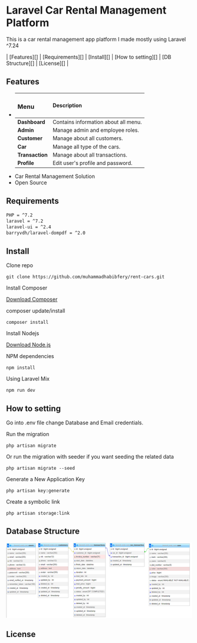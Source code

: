 

# Laravel Car Rental Management Platform

This is a car rental management app platform I made mostly using Laravel ^7.24

| [Features][] | [Requirements][] | [Install][] | [How to setting][] | [DB Structure][] | [License][] |

## Features 
- |<h3>Menu  </h3>       |       Description                                                                  |
  |-----------------------|-----------------------------------------------------------------------------------|
  |<b>Dashboard           | </b>Contains information about all menu.                                          |
  |<b>Admin               | </b>Manage admin and employee roles.                                              |
  |<b>Customer            | </b>Manage about all customers.                                                   |
  |<b>Car                 | </b>Manage all type of the cars.                                                  |
  |<b>Transaction         | </b>Manage about all transactions.                                                |
  |<b>Profile             | </b>Edit user's profile and password.                                             |
- Car Rental Management Solution
- Open Source

## Requirements

	PHP = ^7.2
    laravel = ^7.2
    laravel-ui = ^2.4
    barryvdh/laravel-dompdf = ^2.0

## Install

Clone repo

```
git clone https://github.com/muhammadhabibfery/rent-cars.git
```

Install Composer


[Download Composer](https://getcomposer.org/download/)


composer update/install 

```
composer install
```

Install Nodejs


[Download Node.js](https://nodejs.org/en/download/)


NPM dependencies
```
npm install
```

Using Laravel Mix 

```
npm run dev
```

## How to setting 

Go into .env file change Database and Email credentials.

Run the migration

```
php artisan migrate
```

Or run the migration with seeder if you want seeding the related data

```
php artisan migrate --seed
```

Generate a New Application Key

```
php artisan key:generate
```

Create a symbolic link

```
php artisan storage:link
```

## Database Structure
<img src="public/img/erd.png" alt="Database Structure">


## License
